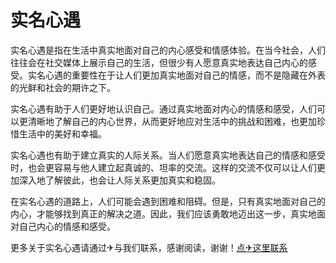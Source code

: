 # 实名心遇

实名心遇是指在生活中真实地面对自己的内心感受和情感体验。在当今社会，人们往往会在社交媒体上展示自己的生活，但很少有人愿意真实地表达自己内心的感受。实名心遇的重要性在于让人们更加真实地面对自己的情感，而不是隐藏在外表的光鲜和社会的期许之下。

实名心遇有助于人们更好地认识自己。通过真实地面对内心的情感和感受，人们可以更清晰地了解自己的内心世界，从而更好地应对生活中的挑战和困难，也更加珍惜生活中的美好和幸福。

实名心遇也有助于建立真实的人际关系。当人们愿意真实地表达自己的情感和感受时，也会更容易与他人建立起真诚的、坦率的交流。这样的交流不仅可以让人们更加深入地了解彼此，也会让人际关系更加真实和稳固。

在实名心遇的道路上，人们可能会遇到困难和阻碍。但是，只有真实地面对自己的内心，才能够找到真正的解决之道。因此，我们应该勇敢地迈出这一步，真实地面对自己内心的情感和感受。

更多关于实名心遇请通过✈与我们联系，感谢阅读，谢谢！[点✈这里联系](https://add.k02.cc)